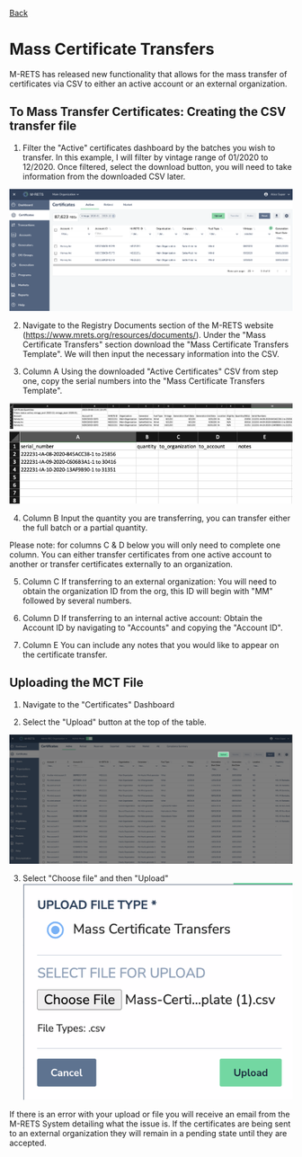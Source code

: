 [Back](https://mrets.github.io/Help/index)

# Mass Certificate Transfers

M-RETS has released new functionality that allows for the mass transfer of certificates via CSV to either an active account or an external organization. 

## To Mass Transfer Certificates: Creating the CSV transfer file 

1. Filter the "Active" certificates dashboard by the batches you wish to transfer. In this example, I will filter by vintage range of 01/2020 to 12/2020. Once filtered, select the download button, you will need to take information from the downloaded CSV later.

![](https://github.com/markmrets/photos/blob/master/mass%20transfer%201%20.png?raw=true)

2. Navigate to the Registry Documents section of the M-RETS website (https://www.mrets.org/resources/documents/). Under the "Mass Certificate Transfers" section download the "Mass Certificate Transfers Template". We will then input the necessary information into the CSV.

3. Column A
Using the downloaded "Active Certificates" CSV from step one, copy the serial numbers into the "Mass Certificate Transfers Template".

![](https://github.com/markmrets/photos/blob/master/mass%20certificate%202.png?raw=true)
![](https://github.com/markmrets/photos/blob/master/mass%20certificate%203%20.png?raw=true)

4. Column B
Input the quantity you are transferring, you can transfer either the full batch or a partial quantity. 

Please note: for columns C & D below you will only need to complete one column. You can either transfer certificates from one active account to another or transfer certificates externally to an organization. 

5. Column C
If transferring to an external organization: You will need to obtain the organization ID from the org, this ID will begin with "MM" followed by several numbers.

6. Column D
If transferring to an internal active account: Obtain the Account ID by navigating to "Accounts" and copying the "Account ID". 

7. Column E 
You can include any notes that you would like to appear on the certificate transfer. 

## Uploading the MCT File

1. Navigate to the "Certificates" Dashboard

2. Select the "Upload" button at the top of the table.

![](https://github.com/markmrets/photos/blob/master/MCT%201.png?raw=true)

3. Select "Choose file" and then "Upload" 
![](https://github.com/markmrets/photos/blob/master/MCT%202.png?raw=true)

If there is an error with your upload or file you will receive an email from the M-RETS System detailing what the issue is. If the certificates are being sent to an external organization they will remain in a pending state until they are accepted. 

[](https://github.com/markmrets/photos/blob/master/MCT%20confrimation%20email%20.png?raw=true)

